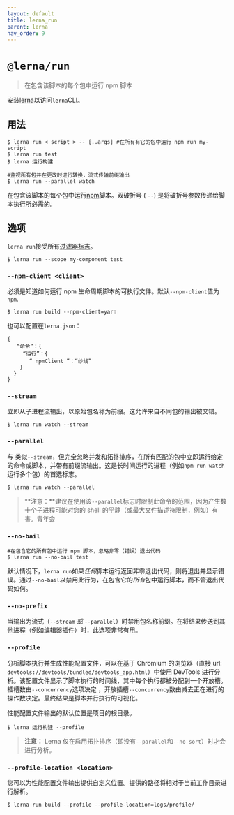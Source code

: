 ```yaml
---
layout: default
title: lerna_run
parent: lerna
nav_order: 9
---
```

  
  
  

  # `@lerna/run`

> 在包含该脚本的每个包中运行 npm 脚本

安装[lerna](https://www.npmjs.com/package/lerna)以访问`lerna`CLI。

## 用法

```
$ lerna run < script > -- [..args] #在所有有它的包中运行 npm run my-script 
$ lerna run test
$ lerna 运行构建

#监视所有包并在更改时进行转换，流式传输前缀输出
$ lerna run --parallel watch
```

在包含该脚本的每个包中运行[npm](https://docs.npmjs.com/misc/scripts)脚本。双破折号 ( `--`) 是将破折号参数传递给脚本执行所必需的。

## 选项

`lerna run`接受所有[过滤器标志](https://www.npmjs.com/package/@lerna/filter-options)。

```
$ lerna run --scope my-component test
```

### `--npm-client <client>`

必须是知道如何运行 npm 生命周期脚本的可执行文件。默认`--npm-client`值为`npm`.

```
$ lerna run build --npm-client=yarn
```

也可以配置在`lerna.json`：

```
{
   “命令”：{
     “运行”：{
       “ npmClient ”：“纱线”
    }
  }
}
```

### `--stream`

立即从子进程流输出，以原始包名称为前缀。这允许来自不同包的输出被交错。

```
$ lerna run watch --stream
```

### `--parallel`

与 类似`--stream`，但完全忽略并发和拓扑排序，在所有匹配的包中立即运行给定的命令或脚本，并带有前缀流输出。这是长时间运行的进程（例如`npm run watch`运行多个包）的首选标志。

```
$ lerna run watch --parallel
```

> **注意：**建议在使用该`--parallel`标志时限制此命令的范围，因为产生数十个子进程可能对您的 shell 的平静（或最大文件描述符限制，例如）有害。青年会

### `--no-bail`

```
#在包含它的所有包中运行 npm 脚本，忽略非零（错误）退出代码
$ lerna run --no-bail test
```

默认情况下，`lerna run`如果*任何*脚本运行返回非零退出代码，则将退出并显示错误。通过`--no-bail`以禁用此行为，在包含它的*所有*包中运行脚本，而不管退出代码如何。

### `--no-prefix`

当输出为流式（`--stream` *或* `--parallel`）时禁用包名称前缀。在将结果传送到其他进程（例如编辑器插件）时，此选项非常有用。

### `--profile`

分析脚本执行并生成性能配置文件，可以在基于 Chromium 的浏览器（直接 url: `devtools://devtools/bundled/devtools_app.html`）中使用 DevTools 进行分析。该配置文件显示了脚本执行的时间线，其中每个执行都被分配到一个开放槽。插槽数由`--concurrency`选项决定 ，开放插槽`--concurrency`数由减去正在进行的操作数决定。最终结果是脚本并行执行的可视化。

性能配置文件输出的默认位置是项目的根目录。

```
$ lerna 运行构建 --profile
```

> **注意：** Lerna 仅在启用拓扑排序（即没有`--parallel`和`--no-sort`）时才会进行分析。

### `--profile-location <location>`

您可以为性能配置文件输出提供自定义位置。提供的路径将相对于当前工作目录进行解析。

```
$ lerna run build --profile --profile-location=logs/profile/
```
